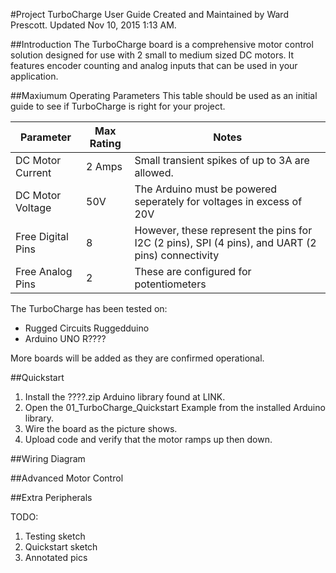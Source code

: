 #Project TurboCharge User Guide
Created and Maintained by Ward Prescott.  Updated Nov 10, 2015 1:13 AM.

##Introduction
The TurboCharge board is a comprehensive motor control solution designed for use with 2 small to medium sized DC motors.  It features encoder counting and analog inputs that can be used in your application.

##Maxiumum Operating Parameters
This table should be used as an initial guide to see if TurboCharge is right for your project.

|  Parameter | Max Rating | Notes|
|--------|--------|------| 
|DC Motor Current        |    2 Amps    |Small transient spikes of up to 3A are allowed.|
|DC Motor Voltage| 50V | The Arduino must be powered seperately for voltages in excess of 20V|
|Free Digital Pins| 8 | However, these represent the pins for I2C (2 pins), SPI (4 pins), and UART (2 pins) connectivity|
|Free Analog Pins| 2 | These are configured for potentiometers|

The TurboCharge has been tested on:
- Rugged Circuits Ruggedduino
- Arduino UNO R????

More boards will be added as they are confirmed operational.

##Quickstart
1. Install the ????.zip Arduino library found at LINK.
2. Open the 01_TurboCharge_Quickstart Example from the installed Arduino library.
3. Wire the board as the picture shows.
4. Upload code and verify that the motor ramps up then down.

##Wiring Diagram

##Advanced Motor Control

##Extra Peripherals


TODO:
1. Testing sketch
2. Quickstart sketch
3. Annotated pics
